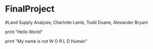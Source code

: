 # FinalProject

#Land Supply Analysis; Charlotte Lamb, Todd Doane, Alexander Bryant

print "Hello World"

print "My name is not W O R L D Human"
